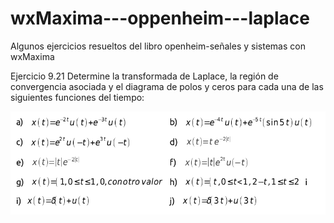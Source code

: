 # wxMaxima---oppenheim---laplace
Algunos ejercicios resueltos del libro openheim-señales y sistemas con wxMaxima

Ejercicio 9.21
Determine la transformada de Laplace, la región de convergencia asociada y el diagrama
de polos y ceros para cada una de las siguientes funciones del tiempo:

 ![alt tag](https://github.com/cacho015/wxMaxima---openheim---laplace/blob/master/images/9.21.png) 
 
 

